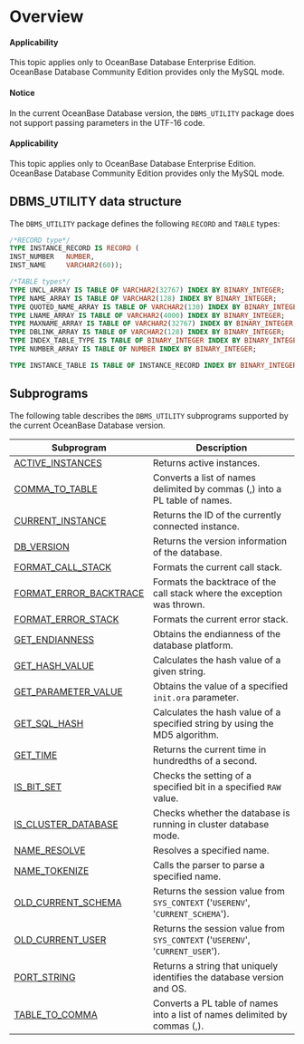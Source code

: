 Overview
====================================

<main id="notice" >
    <h4>Applicability</h4>
    <p>This topic applies only to OceanBase Database Enterprise Edition. OceanBase Database Community Edition provides only the MySQL mode. </p>
  </main>

<main id="notice" type='notice'>
    <h4>Notice</h4>
    <p>In the current OceanBase Database version, the <code>DBMS_UTILITY</code> package does not support passing parameters in the UTF-16 code.
  </main>

<main id="notice" >
  <h4>Applicability</h4>
  <p>This topic applies only to OceanBase Database Enterprise Edition. OceanBase Database Community Edition provides only the MySQL mode. </p>
</main>


DBMS_UTILITY data structure
--------------------------------------

The `DBMS_UTILITY` package defines the following `RECORD` and `TABLE` types:

```sql
/*RECORD type*/
TYPE INSTANCE_RECORD IS RECORD (
INST_NUMBER   NUMBER,
INST_NAME     VARCHAR2(60));

/*TABLE types*/
TYPE UNCL_ARRAY IS TABLE OF VARCHAR2(32767) INDEX BY BINARY_INTEGER;
TYPE NAME_ARRAY IS TABLE OF VARCHAR2(128) INDEX BY BINARY_INTEGER;
TYPE QUOTED_NAME_ARRAY IS TABLE OF VARCHAR2(130) INDEX BY BINARY_INTEGER;
TYPE LNAME_ARRAY IS TABLE OF VARCHAR2(4000) INDEX BY BINARY_INTEGER;
TYPE MAXNAME_ARRAY IS TABLE OF VARCHAR2(32767) INDEX BY BINARY_INTEGER;
TYPE DBLINK_ARRAY IS TABLE OF VARCHAR2(128) INDEX BY BINARY_INTEGER;
TYPE INDEX_TABLE_TYPE IS TABLE OF BINARY_INTEGER INDEX BY BINARY_INTEGER;
TYPE NUMBER_ARRAY IS TABLE OF NUMBER INDEX BY BINARY_INTEGER;

TYPE INSTANCE_TABLE IS TABLE OF INSTANCE_RECORD INDEX BY BINARY_INTEGER;
```



Subprograms
---------------------------------------

The following table describes the `DBMS_UTILITY` subprograms supported by the current OceanBase Database version.


| Subprogram | Description |
|---------------------------------------|----------------------------------------------------------|
| [ACTIVE_INSTANCES](2.active-instances-oracle.md) | Returns active instances.  |
| [COMMA_TO_TABLE](3.comma-to-table-oracle.md) | Converts a list of names delimited by commas (,) into a PL table of names.  |
| [CURRENT_INSTANCE](4.current-instance-oracle.md) | Returns the ID of the currently connected instance.  |
| [DB_VERSION](5.db-version-oracle.md) | Returns the version information of the database.  |
| [FORMAT_CALL_STACK](6.format-call-stack-oracle.md) | Formats the current call stack.  |
| [FORMAT_ERROR_BACKTRACE](7.format-error-backtrace-oracle.md) | Formats the backtrace of the call stack where the exception was thrown.  |
| [FORMAT_ERROR_STACK](8.format-error-stack-oracle.md) | Formats the current error stack.  |
| [GET_ENDIANNESS](9.get-endianness-oracle.md) | Obtains the endianness of the database platform.  |
| [GET_HASH_VALUE](10.get-hash-value-oracle.md) | Calculates the hash value of a given string.  |
| [GET_PARAMETER_VALUE](11.get-parameter-value-oracle.md) | Obtains the value of a specified `init.ora` parameter.  |
| [GET_SQL_HASH](12.get-sql-hash-oracle.md) | Calculates the hash value of a specified string by using the MD5 algorithm.  |
| [GET_TIME](13.get-time-oracle.md) | Returns the current time in hundredths of a second.  |
| [IS_BIT_SET](14.is-bit-set-oracle.md) | Checks the setting of a specified bit in a specified `RAW` value.  |
| [IS_CLUSTER_DATABASE](15.is-cluster-database-oracle.md) | Checks whether the database is running in cluster database mode.  |
| [NAME_RESOLVE](16.name-resolve-oracle.md) | Resolves a specified name.  |
| [NAME_TOKENIZE](17.name-tokenize-oracle.md) | Calls the parser to parse a specified name.  |
| [OLD_CURRENT_SCHEMA](18.old-current-schema-oracle.md) | Returns the session value from `SYS_CONTEXT` ('`USERENV`', '`CURRENT_SCHEMA`').  |
| [OLD_CURRENT_USER](19.old-current-user-oracle.md) | Returns the session value from `SYS_CONTEXT` ('`USERENV`', '`CURRENT_USER`').  |
| [PORT_STRING](20.port-string-oracle.md) | Returns a string that uniquely identifies the database version and OS.  |
| [TABLE_TO_COMMA](21.table-to-comma.md) | Converts a PL table of names into a list of names delimited by commas (,).  |
